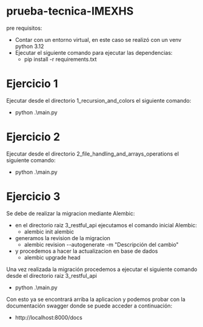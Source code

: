 # prueba-tecnica-IMEXHS

pre requisitos:

- Contar con un entorno virtual, en este caso se realizó con un venv python 3.12
- Ejecutar el siguiente comando para ejecutar las dependencias:
    - pip install -r requirements.txt

# Ejercicio 1

Ejecutar desde el directorio 1_recursion_and_colors el siguiente comando:

* python .\main.py

# Ejercicio 2

Ejecutar desde el directorio 2_file_handling_and_arrays_operations el siguiente comando:

* python .\main.py

# Ejercicio 3

Se debe de realizar la migracion mediante Alembic:
* en el directorio raiz 3_restful_api ejecutamos el comando inicial Alembic:
  * alembic init alembic
* generamos la revision de la migracion
  *  alembic revision --autogenerate -m "Descripción del cambio"
* y procedemos a hacer la actualizacion en base de dados
  * alembic upgrade head

Una vez realizada la migración procedemos a ejecutar el siguiente comando desde el directorio raiz 3_restful_api
* python .\main.py

Con esto ya se encontrará arriba la aplicacion y podemos probar con la documentación swagger donde se puede acceder a continuación:
* http://localhost:8000/docs